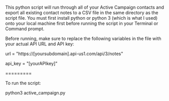 This python script will run through all of your Active Campaign contacts and export all existing contact notes to a CSV file in the same directory as the script file. You must first install python or python 3 (which is what I used) onto your local machine first before running the script in your Terminal or Command prompt.

Before running, make sure to replace the following variables in the file with your actual API URL and API key:

url = "https://[yoursubdomain].api-us1.com/api/3/notes"

api_key = "[yourAPIkey]"

=========

To run the script:

python3 active_campaign.py
